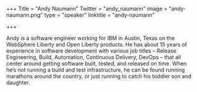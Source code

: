 +++
Title = "Andy Naumann"
Twitter = "andy_naumann"
image = "andy-naumann.png"
type = "speaker"
linktitle = "andy-naumann"

+++

Andy is a software engineer working for IBM in Austin, Texas on the WebSphere Liberty and Open Liberty products. He has about 15 years of experience in software development with various job titles – Release Engineering, Build, Automation, Continuous Delivery, DevOps – that all center around getting software built, tested, and released on time. When he’s not running a build and test infrastructure, he can be found running marathons around the country, or just running to catch his toddler son and daughter.
